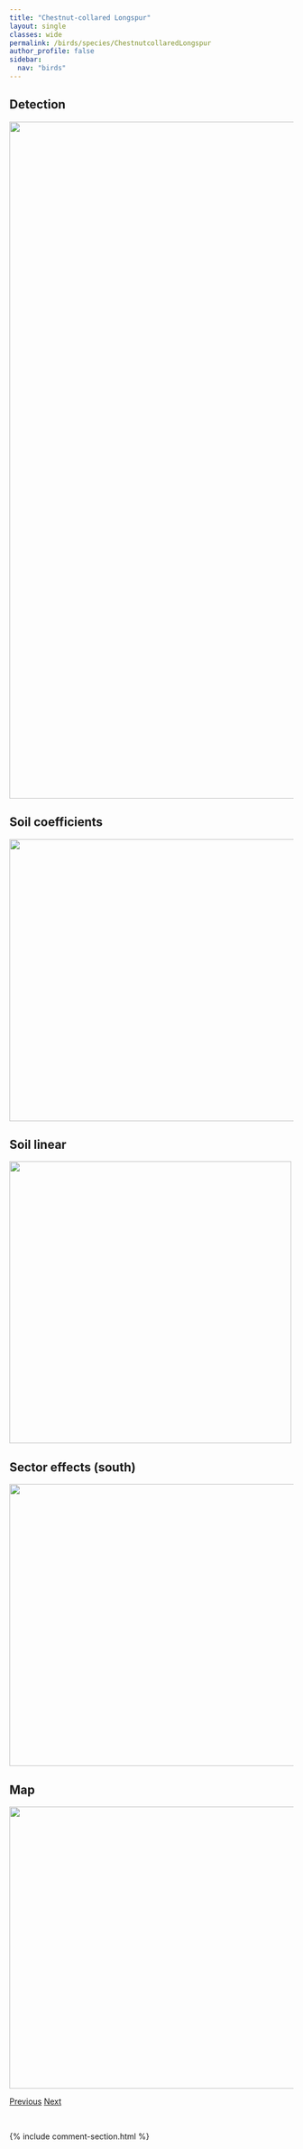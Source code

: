 ```yaml
---
title: "Chestnut-collared Longspur"
layout: single
classes: wide
permalink: /birds/species/ChestnutcollaredLongspur
author_profile: false
sidebar:
  nav: "birds"
---
```


<h2>Detection</h2>

<a href="https://drive.google.com/uc?export=view&id=141Rf4KVGXzJssAy9MHt0OmPiE41aM5h_">
<img src="https://drive.google.com/uc?export=view&id=141Rf4KVGXzJssAy9MHt0OmPiE41aM5h_" height = "1200" width = "800">
</a>

<h2>Soil coefficients</h2>

<a href="https://drive.google.com/uc?export=view&id=1fbkY2lqPuDVYDMt-TTub-QF2hPY6YuZX">
<img src="https://drive.google.com/uc?export=view&id=1fbkY2lqPuDVYDMt-TTub-QF2hPY6YuZX" height = "500" width = "1000">
</a>

<h2>Soil linear</h2>

<a href="https://drive.google.com/uc?export=view&id=1vEQe96Gjm8KpztYiL2zHuzorVd6WgstF">
<img src="https://drive.google.com/uc?export=view&id=1vEQe96Gjm8KpztYiL2zHuzorVd6WgstF" height = "500" width = "500">
</a>

<h2>Sector effects (south)</h2>

<a href="https://drive.google.com/uc?export=view&id=1zUBwMj6Wt6d_RD-Jyrme-rJcD-055Zdu">
<img src="https://drive.google.com/uc?export=view&id=1zUBwMj6Wt6d_RD-Jyrme-rJcD-055Zdu" height = "500" width = "1000">
</a>

<h2>Map</h2>

<a href="https://drive.google.com/uc?export=view&id=1qDpIlIa75iVLaBtA9Kj7CmBZqdG-ELPf">
<img src="https://drive.google.com/uc?export=view&id=1qDpIlIa75iVLaBtA9Kj7CmBZqdG-ELPf" height = "500" width = "1500">
</a>

<a href="/birds/species/CanadaWarbler/" class="pagination--pager" title="Canada Warbler">Previous</a> <a href="/birds/species/ClaycoloredSparrow/" class="pagination--pager" title="Clay-colored Sparrow">Next</a>

<p>&nbsp;</p>

{% include comment-section.html %}
